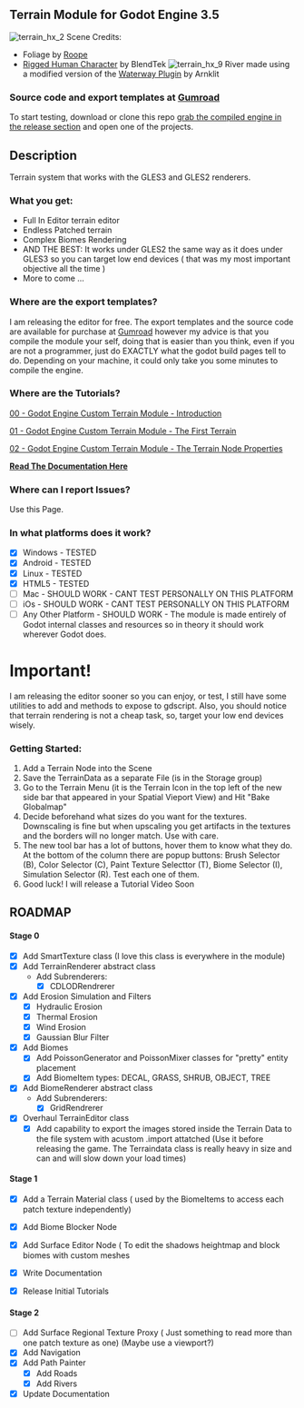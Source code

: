
Terrain Module for Godot Engine 3.5
---------------------------------
![terrain_hx_2](https://user-images.githubusercontent.com/36895302/217158425-46d09dbf-4235-4e6c-8fea-0464c70a9e64.png)
Scene Credits:
* Foliage by [Roope](https://github.com/outobugi)
* [Rigged Human Character](https://skfb.ly/o87oU) by BlendTek 
![terrain_hx_9](https://user-images.githubusercontent.com/36895302/217159962-cfd6edfb-9dbe-4d4d-90b8-936beaef1b21.png)
River made using a modified version of the [Waterway Plugin](https://github.com/ozzr/godot-waterways) by Arnklit 

### Source code and export templates at [Gumroad](https://ozzrc.gumroad.com/l/qbcek)

To start testing, download or clone this repo [grab the compiled engine in the release section](https://github.com/ozzr/godot_terrain/tags) and open one of the projects.

## Description
Terrain system that works with the GLES3 and GLES2 renderers.

### What you get:
* Full In Editor terrain editor
* Endless Patched terrain
* Complex Biomes Rendering
* AND THE BEST: It works under GLES2 the same way as it does under GLES3 so you can target low end devices ( that was my most important objective all the time )
* More to come ...

### Where are the export templates?
I am releasing the editor for free. The export templates and the source code are available for purchase at [Gumroad](https://ozzrc.gumroad.com/l/qbcek) however my advice is that you compile the module your self, doing that is easier than you think, even if you are not a programmer, just do EXACTLY what the godot build pages tell to do. Depending on your machine, it could only take you some minutes to compile the engine.

### Where are the Tutorials?
[00 - Godot Engine Custom Terrain Module - Introduction](https://youtu.be/CWlr1-4R5fY)

[01 - Godot Engine Custom Terrain Module - The First Terrain](https://youtu.be/Sn48tMgi2_M)

[02 - Godot Engine Custom Terrain Module - The Terrain Node Properties](https://youtu.be/CWlr1-4R5fY)

**[Read The Documentation Here](https://github.com/ozzr/godot_terrain/blob/main/documentation/index.md)**

### Where can I report Issues?
Use this Page. 

### In what platforms does it work?
* [X] Windows - TESTED
* [X] Android - TESTED
* [X] Linux - TESTED
* [X] HTML5 - TESTED
* [ ] Mac - SHOULD WORK - CANT TEST PERSONALLY ON THIS PLATFORM
* [ ] iOs - SHOULD WORK - CANT TEST PERSONALLY ON THIS PLATFORM
* [ ] Any Other Platform - SHOULD WORK - The module is made entirely of Godot internal classes and resources so in theory it should work wherever Godot does.

# Important!
I am releasing the editor sooner so you can enjoy, or test, I still have some utilities to add and methods to expose to gdscript. Also, you should notice that terrain rendering is not a cheap task, so, target your low end devices wisely.

### Getting Started:
1. Add a Terrain Node into the Scene
2. Save the TerrainData as a separate File (is in the Storage group)
3. Go to the Terrain Menu (it is the Terrain Icon in the top left of the new side bar that appeared in your Spatial Vieport View) and Hit "Bake Globalmap"
4. Decide beforehand what sizes do you want for the textures. Downscaling is fine but when upscaling you get artifacts in the textures and the borders will no longer match. Use with care.
5. The new tool bar has a lot of buttons, hover them to know what they do. At the bottom of the column there are popup buttons: Brush Selector (B), Color Selector (C), Paint Texture Selecttor (T), Biome Selector (I), Simulation Selector (R). Test each one of them.
6. Good luck! I will release a Tutorial Video Soon


## ROADMAP
#### Stage 0
* [X] Add SmartTexture class (I love this class is everywhere in the module)
* [X] Add TerrainRenderer abstract class
  * Add Subrenderers:
    * [X] CDLODRendrerer
* [X] Add Erosion Simulation and Filters
  * [X] Hydraulic Erosion
  * [X] Thermal Erosion
  * [X] Wind Erosion
  * [X] Gaussian Blur Filter
* [X] Add Biomes
  * [X] Add PoissonGenerator and PoissonMixer classes for "pretty" entity placement
  * [X] Add BiomeItem types: DECAL, GRASS, SHRUB, OBJECT, TREE
* [X] Add BiomeRenderer abstract class
  * Add Subrenderers:
    * [X] GridRendrerer
* [X] Overhaul TerrainEditor class
  * [X] Add capability to export the images stored inside the Terrain Data to the file system with acustom .import attatched (Use it before releasing the game. The Terraindata class is really heavy in size and can and will slow down your load times)  
#### Stage 1
* [X] Add a Terrain Material class ( used by the BiomeItems to access each patch texture independently)
* [X] Add Biome Blocker Node
* [X] Add Surface Editor Node ( To edit the shadows heightmap and block biomes with custom meshes
* [X] Write Documentation
* [X] Release Initial Tutorials


#### Stage 2
* [ ] Add Surface Regional Texture Proxy ( Just something to read more than one patch texture as one) (Maybe use a viewport?) 
* [X] Add Navigation
* [X] Add Path Painter
  * [X] Add Roads
  * [X] Add Rivers
* [X] Update Documentation
